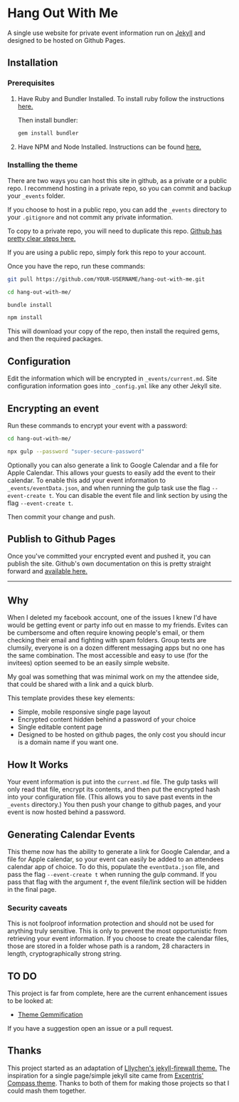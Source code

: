 # Hang Out With Me

A single use website for private event information run on [Jekyll](https://jekyllrb.com/) and designed to be hosted on Github Pages.

## Installation

### Prerequisites

1. Have Ruby and Bundler Installed. To install ruby follow the instructions [here.](https://www.ruby-lang.org/en/documentation/installation/)

    Then install bundler:

    ```bash
    gem install bundler
    ```

2. Have NPM and Node Installed. Instructions can be found [here.](https://www.npmjs.com/get-npm)

### Installing the theme

There are two ways you can host this site in github, as a private or a public repo. I recommend hosting in a private repo, so you can commit and backup your `_events` folder.

If you choose to host in a public repo, you can add the `_events` directory to your `.gitignore` and not commit any private information.

To copy to a private repo, you will need to duplicate this repo. [Github has pretty clear steps here.](https://help.github.com/articles/duplicating-a-repository/)

If you are using a public repo, simply fork this repo to your account.

Once you have the repo, run these commands:

```bash
git pull https://github.com/YOUR-USERNAME/hang-out-with-me.git

cd hang-out-with-me/

bundle install

npm install
```

This will download your copy of the repo, then install the required gems, and then the required packages.

## Configuration

Edit the information which will be encrypted in `_events/current.md`. Site configuration information goes into `_config.yml` like any other Jekyll site.

## Encrypting an event

Run these commands to encrypt your event with a password:

```bash
cd hang-out-with-me/

npx gulp --password "super-secure-password"
```

Optionally you can also generate a link to Google Calendar and a file for Apple Calendar. This allows your guests to easily add the event to their calendar. To enable this add your event information to `_events/eventData.json`, and when running the gulp task use the flag `--event-create t`. You can disable the event file and link section by using the flag `--event-create t`.

Then commit your change and push.

## Publish to Github Pages

Once you've committed your encrypted event and pushed it, you can publish the site. Github's own documentation on this is pretty straight forward and [available here.](https://help.github.com/categories/github-pages-basics/)

---

## Why

When I deleted my facebook account, one of the issues I knew I'd have would be getting event or party info out en masse to my friends. Evites can be cumbersome and often require knowing people's email, or them checking their email and fighting with spam folders. Group texts are clumsily, everyone is on a dozen different messaging apps but no one has the same combination. The most accessible and easy to use (for the invitees) option seemed to be an easily simple website.

My goal was something that was minimal work on my the attendee side, that could be shared with a link and a quick blurb.

This template provides these key elements:

- Simple, mobile responsive single page layout
- Encrypted content hidden behind a password of your choice
- Single editable content page
- Designed to be hosted on github pages, the only cost you should incur is a domain name if you want one.

## How It Works

Your event information is put into the `current.md` file. The gulp tasks will only read that file, encrypt its contents, and then put the encrypted hash into your configuration file. (This allows you to save past events in the `_events` directory.) You then push your change to github pages, and your event is now hosted behind a password.

## Generating Calendar Events

This theme now has the ability to generate a link for Google Calendar, and a file for Apple calendar, so your event can easily be added to an attendees calendar app of choice. To do this, populate the `eventData.json` file, and pass the flag `--event-create t` when running the gulp command. If you pass that flag with the argument `f`, the event file/link section will be hidden in the final page.

### Security caveats

This is not foolproof information protection and should not be used for anything truly sensitive. This is only to prevent the most opportunistic from retrieving your event information. If you choose to create the calendar files, those are stored in a folder whose path is a random, 28 characters in length, cryptographically strong string.

## TO DO

This project is far from complete, here are the current enhancement issues to be looked at:

- [Theme Gemmification](https://github.com/donquxiote/hang-out-with-me/issues/3)

If you have a suggestion open an issue or a pull request.

## Thanks

This project started as an adaptation of [Lllychen's jekyll-firewall theme.](https://github.com/lllychen/jekyll-firewall) The inspiration for a single page/simple jekyll site came from [Excentris' Compass theme](https://github.com/excentris/compass). Thanks to both of them for making those projects so that I could mash them together.
